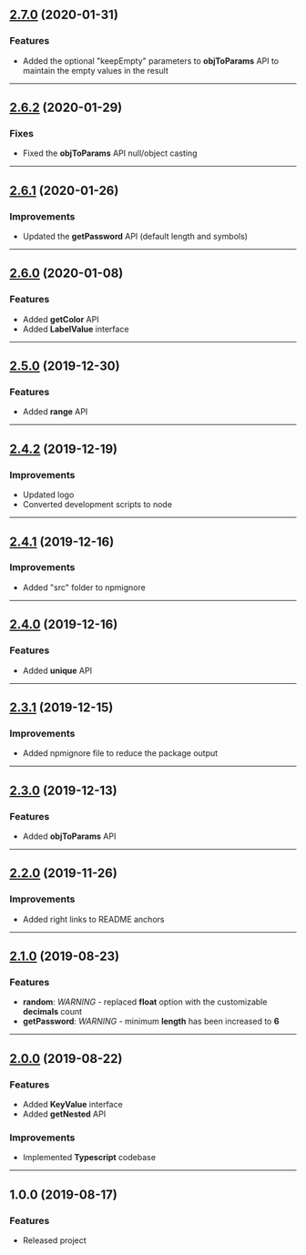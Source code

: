 <a name="2.7.0"></a>
## [2.7.0](https://github.com/zosma180/jackknife/compare/2.6.2...2.7.0) (2020-01-31)

### Features

* Added the optional "keepEmpty" parameters to **objToParams** API to maintain the empty values in the result

---

<a name="2.6.2"></a>
## [2.6.2](https://github.com/zosma180/jackknife/compare/2.6.1...2.6.2) (2020-01-29)

### Fixes

* Fixed the **objToParams** API null/object casting

---

<a name="2.6.1"></a>
## [2.6.1](https://github.com/zosma180/jackknife/compare/2.6.0...2.6.1) (2020-01-26)

### Improvements

* Updated the **getPassword** API (default length and symbols)

---

<a name="2.6.0"></a>
## [2.6.0](https://github.com/zosma180/jackknife/compare/2.5.0...2.6.0) (2020-01-08)

### Features

* Added **getColor** API
* Added **LabelValue** interface

---

<a name="2.5.0"></a>
## [2.5.0](https://github.com/zosma180/jackknife/compare/2.4.2...2.5.0) (2019-12-30)

### Features

* Added **range** API

---

<a name="2.4.2"></a>
## [2.4.2](https://github.com/zosma180/jackknife/compare/2.4.1...2.4.2) (2019-12-19)

### Improvements

* Updated logo
* Converted development scripts to node

---

<a name="2.4.1"></a>
## [2.4.1](https://github.com/zosma180/jackknife/compare/2.4.0...2.4.1) (2019-12-16)

### Improvements

* Added "src" folder to npmignore

---

<a name="2.4.0"></a>
## [2.4.0](https://github.com/zosma180/jackknife/compare/2.3.1...2.4.0) (2019-12-16)

### Features

* Added **unique** API

---

<a name="2.3.1"></a>
## [2.3.1](https://github.com/zosma180/jackknife/compare/2.3.0...2.3.1) (2019-12-15)

### Improvements

* Added npmignore file to reduce the package output

---

<a name="2.3.0"></a>
## [2.3.0](https://github.com/zosma180/jackknife/compare/2.2.0...2.3.0) (2019-12-13)

### Features

* Added **objToParams** API

---

<a name="2.2.0"></a>
## [2.2.0](https://github.com/zosma180/jackknife/compare/2.1.0...2.2.0) (2019-11-26)

### Improvements

* Added right links to README anchors

---

<a name="2.1.0"></a>
## [2.1.0](https://github.com/zosma180/jackknife/compare/2.0.0...2.1.0) (2019-08-23)

### Features

* **random**: *WARNING* - replaced **float** option with the customizable **decimals** count
* **getPassword**: *WARNING* - minimum **length** has been increased to **6**

---

<a name="2.0.0"></a>
## [2.0.0](https://github.com/zosma180/jackknife/compare/1.0.0...2.0.0) (2019-08-22)

### Features

* Added **KeyValue** interface
* Added **getNested** API

### Improvements

* Implemented **Typescript** codebase

---

<a name="1.0.0"></a>
## 1.0.0 (2019-08-17)

### Features

* Released project